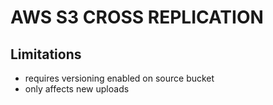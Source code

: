 # AWS S3 CROSS REPLICATION

## Limitations
- requires versioning enabled on source bucket
- only affects new uploads
